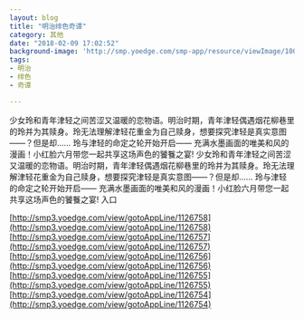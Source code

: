 ```yaml
---
layout: blog
title: "明治绯色奇谭"
category: 其他
date: "2018-02-09 17:02:52"
background-image: 'http://smp.yoedge.com/smp-app/resource/viewImage/1003052appline.png'
tags:
- 明治
- 绯色
- 奇谭

---
```

少女玲和青年津轻之间苦涩又温暖的恋物语。明治时期，青年津轻偶遇烟花柳巷里的玲并为其赎身。玲无法理解津轻花重金为自己赎身，想要探究津轻是真实意图——？但是却…… 玲与津轻的命定之轮开始开启—— 充满水墨画面的唯美和风的漫画！小红脸六月带您一起共享这场声色的饕餮之宴!
少女玲和青年津轻之间苦涩又温暖的恋物语。明治时期，青年津轻偶遇烟花柳巷里的玲并为其赎身。玲无法理解津轻花重金为自己赎身，想要探究津轻是真实意图——？但是却…… 玲与津轻的命定之轮开始开启—— 充满水墨画面的唯美和风的漫画！小红脸六月带您一起共享这场声色的饕餮之宴!
入口

[http://smp3.yoedge.com/view/gotoAppLine/1126758](http://smp3.yoedge.com/view/gotoAppLine/1126758)
[http://smp3.yoedge.com/view/gotoAppLine/1126757](http://smp3.yoedge.com/view/gotoAppLine/1126757)
[http://smp3.yoedge.com/view/gotoAppLine/1126756](http://smp3.yoedge.com/view/gotoAppLine/1126756)
[http://smp3.yoedge.com/view/gotoAppLine/1126755](http://smp3.yoedge.com/view/gotoAppLine/1126755)
[http://smp3.yoedge.com/view/gotoAppLine/1126754](http://smp3.yoedge.com/view/gotoAppLine/1126754)

        
